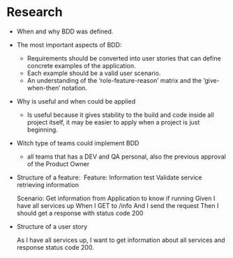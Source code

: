 # Research

- When and why BDD was defined.
- The most important aspects of BDD:
    * Requirements should be converted into user stories that can define concrete examples of the application.
    * Each example should be a valid user scenario.
    * An understanding of the ‘role-feature-reason’ matrix and the ‘give-when-then’ notation.
- Why is useful and when could be applied
    * Is useful because it gives stability to the build and code inside all project itself, it may be easier to apply when a project is just beginning.
- Witch type of teams could implement BDD
    * all teams that has a DEV and QA personal, also the previous approval of the Product Owner
- Structure of a feature: 
Feature: Information test
  Validate service retrieving information

  Scenario: Get information from Application to know if running
    Given I have all services up
    When I GET to /info
      And I send the request
    Then I should get a response with status code 200

- Structure of a user story

    As I have all services up,
    I want to get information about all services
    and response status code 200.